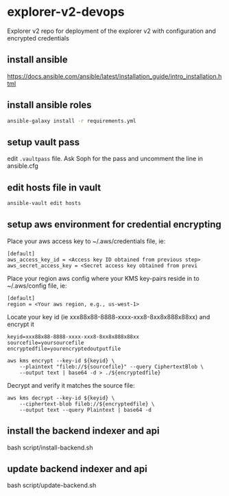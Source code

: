 # explorer-v2-devops
Explorer v2 repo for deployment of the explorer v2 with configuration and encrypted credentials

## install ansible
https://docs.ansible.com/ansible/latest/installation_guide/intro_installation.html

## install ansible roles
```bash
ansible-galaxy install -r requirements.yml
```

## setup vault pass
edit `.vaultpass` file. Ask Soph for the pass and uncomment the line in ansible.cfg

## edit hosts file in vault
```bash
ansible-vault edit hosts
```

## setup aws environment for credential encrypting
Place your aws access key to ~/.aws/credentials file, ie:
```
[default]
aws_access_key_id = <Access key ID obtained from previous step>
aws_secret_access_key = <Secret access key obtained from previ
```

Place your region aws config where your KMS key-pairs reside in to ~/.aws/config file, ie:
```
[default]
region = <Your aws region, e.g., us-west-1>
```

Locate your key id (ie xxx88x88-8888-xxxx-xxx8-8xx8x888x88xx) and encrypt it

```
keyid=xxx88x88-8888-xxxx-xxx8-8xx8x888x88xx
sourcefile=yoursourcefile
encryptedfile=yourencryptedoutputfile

aws kms encrypt --key-id ${keyid} \
	--plaintext "fileb://${sourcefile}" --query CiphertextBlob \
	--output text | base64 -d > ./${encryptedfile}
```

Decrypt and verify it matches the source file:
```
aws kms decrypt --key-id ${keyid} \
    --ciphertext-blob fileb://${encryptedfile} \
    --output text --query Plaintext | base64 -d
```

## install the backend indexer and api 
bash script/install-backend.sh

## update backend indexer and api
bash script/update-backend.sh
